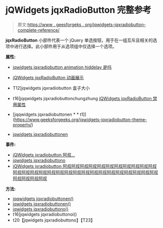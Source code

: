 # jQWidgets jqxRadioButton 完整参考

> 原文:[https://www . geesforgeks . org/jqwidgets-jqxradiobutton-complete-reference/](https://www.geeksforgeeks.org/jqwidgets-jqxradiobutton-complete-reference/)

**jqxRadioButton** 小部件代表一个 jQuery 单选按钮，用于在一组互斥且相关的选项中进行选择。此小部件用于从选项组中仅选择一个选项。

**属性:**

*   [jqwidgets jqxradiobutton animation hiddelay 是吗](https://www.geeksforgeeks.org/jqwidgets-jqxradiobutton-animationhidedelay-property/)
*   [jQWidgets jqxRadioButton 动画展示](https://www.geeksforgeeks.org/jqwidgets-jqxradiobutton-animationshowdelay-property/)
*   T12]jqwidgets jqxradiobutton 盒子大小
*   t16]jqqwidgets jqxradiobuttonchungzhung
[jQWidgets jqxRadioButton 禁用属性](https://www.geeksforgeeks.org/jqwidgets-jqxradiobutton-disabled-property/)

*   [jqqwidgets jqxradiobuttonen * * t1]](https://www.geeksforgeeks.org/jqwidgets-jqxradiobutton-theme-property/)
*   [jqwidgets jqxradiobuttonen](https://www.geeksforgeeks.org/jqwidgets-jqxradiobutton-width-property/)

**事件:**

*   [jQWidgets jxradiobutton 阿叔...](https://www.geeksforgeeks.org/jqwidgets-jqxradiobutton-checked-event/)
*   [jqwidgets jqxradiobuttono](https://www.geeksforgeeks.org/jqwidgets-jqxradiobutton-change-event/)
*   [jQWidgets jxradiobutton 阿叔阿叔阿叔阿叔阿叔阿叔阿叔阿叔阿叔阿叔阿叔阿叔阿叔阿叔阿叔阿叔阿叔阿叔阿叔阿叔阿叔阿叔阿叔阿叔阿叔阿叔阿叔阿叔阿叔阿叔阿叔阿叔](https://www.geeksforgeeks.org/jqwidgets-jqxradiobutton-unchecked-event/)

**方法:**

*   [jqqwidgets jqxradiobuttonen()](https://www.geeksforgeeks.org/jqwidgets-jqxradiobutton-check-method/)
*   [jqwidgets jqxradiobuttonen()](https://www.geeksforgeeks.org/jqwidgets-jqxradiobutton-disable-method/)
*   [jqwidgets jqxradiobuttono()](https://www.geeksforgeeks.org/jqwidgets-jqxradiobutton-destroy-method/)
*   t16]jqwidgets jqxradiobuttonoi()
*   t20【jqwidgets jqxradiobuttono】【T23】